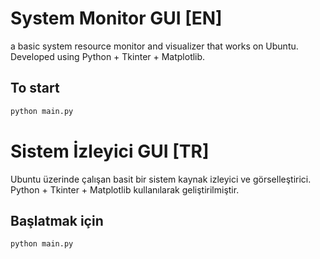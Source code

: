 # System Monitor GUI [EN]

a basic system resource monitor and visualizer that works on Ubuntu.
Developed using Python + Tkinter + Matplotlib.

## To start
```bash
python main.py
```

# Sistem İzleyici GUI [TR]

Ubuntu üzerinde çalışan basit bir sistem kaynak izleyici ve görselleştirici.
Python + Tkinter + Matplotlib kullanılarak geliştirilmiştir.

## Başlatmak için
```bash
python main.py
```